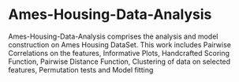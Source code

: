# Ames-Housing-Data-Analysis
Ames-Housing-Data-Analysis comprises the analysis and model construction on Ames Housing DataSet. This work includes Pairwise Correlations on the features, Informative Plots, Handcrafted Scoring Function, Pairwise Distance Function, Clustering of data on selected features, Permutation tests and Model fitting
